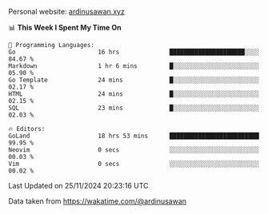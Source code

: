 Personal website: [ardinusawan.xyz](https://ardinusawan.xyz)

<!--START_SECTION:waka-->
📊 **This Week I Spent My Time On** 

```text
💬 Programming Languages: 
Go                       16 hrs              █████████████████████░░░░   84.67 % 
Markdown                 1 hr 6 mins         █░░░░░░░░░░░░░░░░░░░░░░░░   05.90 % 
Go Template              24 mins             █░░░░░░░░░░░░░░░░░░░░░░░░   02.17 % 
HTML                     24 mins             █░░░░░░░░░░░░░░░░░░░░░░░░   02.15 % 
SQL                      23 mins             █░░░░░░░░░░░░░░░░░░░░░░░░   02.03 % 

🔥 Editors: 
GoLand                   18 hrs 53 mins      █████████████████████████   99.95 % 
Neovim                   0 secs              ░░░░░░░░░░░░░░░░░░░░░░░░░   00.03 % 
Vim                      0 secs              ░░░░░░░░░░░░░░░░░░░░░░░░░   00.02 % 
```


 Last Updated on 25/11/2024 20:23:16 UTC
<!--END_SECTION:waka-->
Data taken from https://wakatime.com/@ardinusawan
